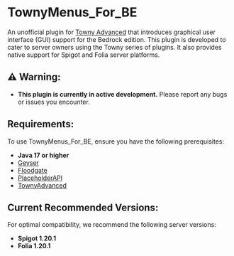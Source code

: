 # TownyMenus_For_BE

An unofficial plugin for [Towny Advanced](https://github.com/TownyAdvanced/Towny) that introduces graphical user interface (GUI) support for the Bedrock edition. This plugin is developed to cater to server owners using the Towny series of plugins. It also provides native support for Spigot and Folia server platforms.

## ⚠️ Warning:
- **This plugin is currently in active development.** Please report any bugs or issues you encounter.

## Requirements:
To use TownyMenus_For_BE, ensure you have the following prerequisites:

- **Java 17 or higher**
- [Geyser](https://github.com/GeyserMC/Geyser)
- [Floodgate](https://github.com/GeyserMC/Floodgate)
- [PlaceholderAPI](https://github.com/PlaceholderAPI/PlaceholderAPI)
- [TownyAdvanced](https://github.com/TownyAdvanced/Towny)

## Current Recommended Versions:
For optimal compatibility, we recommend the following server versions:

- **Spigot 1.20.1**
- **Folia 1.20.1**
